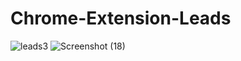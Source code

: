 # Chrome-Extension-Leads
![leads3](https://github.com/Kritika75/Chrome-Extension-Leads/assets/142504516/021604d8-b68e-4452-b08d-72278a7e6b0e)
![Screenshot (18)](https://github.com/Kritika75/Chrome-Extension-Leads/assets/142504516/819b0f1d-5cc0-4aac-9592-b40119259b8e)
